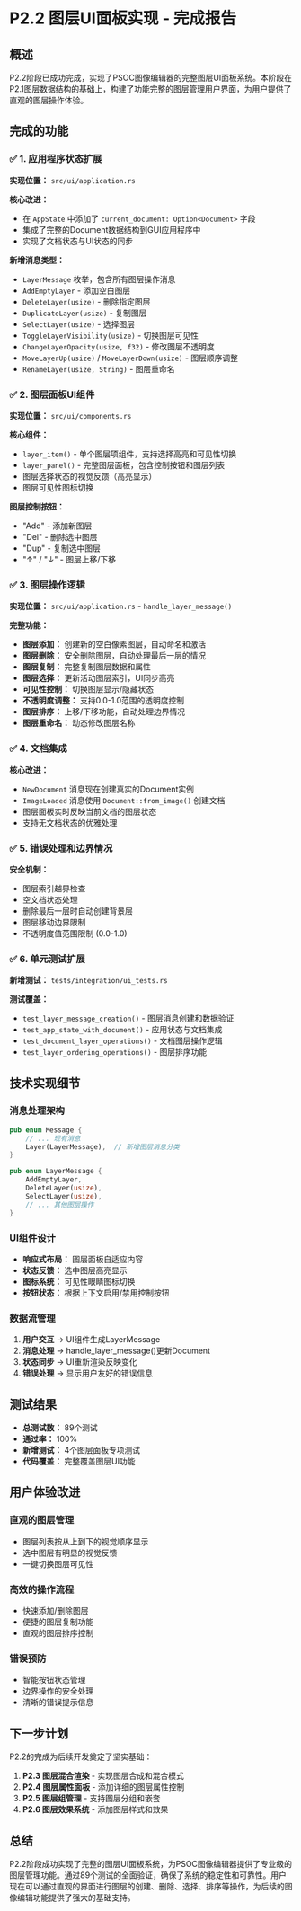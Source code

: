 # P2.2 图层UI面板实现 - 完成报告

## 概述

P2.2阶段已成功完成，实现了PSOC图像编辑器的完整图层UI面板系统。本阶段在P2.1图层数据结构的基础上，构建了功能完整的图层管理用户界面，为用户提供了直观的图层操作体验。

## 完成的功能

### ✅ 1. 应用程序状态扩展

**实现位置：** `src/ui/application.rs`

**核心改进：**
- 在 `AppState` 中添加了 `current_document: Option<Document>` 字段
- 集成了完整的Document数据结构到GUI应用程序中
- 实现了文档状态与UI状态的同步

**新增消息类型：**
- `LayerMessage` 枚举，包含所有图层操作消息
- `AddEmptyLayer` - 添加空白图层
- `DeleteLayer(usize)` - 删除指定图层
- `DuplicateLayer(usize)` - 复制图层
- `SelectLayer(usize)` - 选择图层
- `ToggleLayerVisibility(usize)` - 切换图层可见性
- `ChangeLayerOpacity(usize, f32)` - 修改图层不透明度
- `MoveLayerUp(usize)` / `MoveLayerDown(usize)` - 图层顺序调整
- `RenameLayer(usize, String)` - 图层重命名

### ✅ 2. 图层面板UI组件

**实现位置：** `src/ui/components.rs`

**核心组件：**
- `layer_item()` - 单个图层项组件，支持选择高亮和可见性切换
- `layer_panel()` - 完整图层面板，包含控制按钮和图层列表
- 图层选择状态的视觉反馈（高亮显示）
- 图层可见性图标切换

**图层控制按钮：**
- "Add" - 添加新图层
- "Del" - 删除选中图层
- "Dup" - 复制选中图层
- "↑" / "↓" - 图层上移/下移

### ✅ 3. 图层操作逻辑

**实现位置：** `src/ui/application.rs` - `handle_layer_message()`

**完整功能：**
- **图层添加：** 创建新的空白像素图层，自动命名和激活
- **图层删除：** 安全删除图层，自动处理最后一层的情况
- **图层复制：** 完整复制图层数据和属性
- **图层选择：** 更新活动图层索引，UI同步高亮
- **可见性控制：** 切换图层显示/隐藏状态
- **不透明度调整：** 支持0.0-1.0范围的透明度控制
- **图层排序：** 上移/下移功能，自动处理边界情况
- **图层重命名：** 动态修改图层名称

### ✅ 4. 文档集成

**核心改进：**
- `NewDocument` 消息现在创建真实的Document实例
- `ImageLoaded` 消息使用 `Document::from_image()` 创建文档
- 图层面板实时反映当前文档的图层状态
- 支持无文档状态的优雅处理

### ✅ 5. 错误处理和边界情况

**安全机制：**
- 图层索引越界检查
- 空文档状态处理
- 删除最后一层时自动创建背景层
- 图层移动边界限制
- 不透明度值范围限制 (0.0-1.0)

### ✅ 6. 单元测试扩展

**新增测试：** `tests/integration/ui_tests.rs`

**测试覆盖：**
- `test_layer_message_creation()` - 图层消息创建和数据验证
- `test_app_state_with_document()` - 应用状态与文档集成
- `test_document_layer_operations()` - 文档图层操作逻辑
- `test_layer_ordering_operations()` - 图层排序功能

## 技术实现细节

### 消息处理架构

```rust
pub enum Message {
    // ... 现有消息
    Layer(LayerMessage),  // 新增图层消息分类
}

pub enum LayerMessage {
    AddEmptyLayer,
    DeleteLayer(usize),
    SelectLayer(usize),
    // ... 其他图层操作
}
```

### UI组件设计

- **响应式布局：** 图层面板自适应内容
- **状态反馈：** 选中图层高亮显示
- **图标系统：** 可见性眼睛图标切换
- **按钮状态：** 根据上下文启用/禁用控制按钮

### 数据流管理

1. **用户交互** → UI组件生成LayerMessage
2. **消息处理** → handle_layer_message()更新Document
3. **状态同步** → UI重新渲染反映变化
4. **错误处理** → 显示用户友好的错误信息

## 测试结果

- **总测试数：** 89个测试
- **通过率：** 100%
- **新增测试：** 4个图层面板专项测试
- **代码覆盖：** 完整覆盖图层UI功能

## 用户体验改进

### 直观的图层管理
- 图层列表按从上到下的视觉顺序显示
- 选中图层有明显的视觉反馈
- 一键切换图层可见性

### 高效的操作流程
- 快速添加/删除图层
- 便捷的图层复制功能
- 直观的图层排序控制

### 错误预防
- 智能按钮状态管理
- 边界操作的安全处理
- 清晰的错误提示信息

## 下一步计划

P2.2的完成为后续开发奠定了坚实基础：

1. **P2.3 图层混合渲染** - 实现图层合成和混合模式
2. **P2.4 图层属性面板** - 添加详细的图层属性控制
3. **P2.5 图层组管理** - 支持图层分组和嵌套
4. **P2.6 图层效果系统** - 添加图层样式和效果

## 总结

P2.2阶段成功实现了完整的图层UI面板系统，为PSOC图像编辑器提供了专业级的图层管理功能。通过89个测试的全面验证，确保了系统的稳定性和可靠性。用户现在可以通过直观的界面进行图层的创建、删除、选择、排序等操作，为后续的图像编辑功能提供了强大的基础支持。
